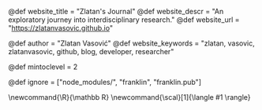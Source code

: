 <!--
Add here global page variables to use throughout your
website.
The website_* must be defined for the RSS to work
-->
@def website_title = "Zlatan's Journal"
@def website_descr = "An exploratory journey into interdisciplinary research."
@def website_url   = "https://zlatanvasovic.github.io"

@def author = "Zlatan Vasović"
@def website_keywords = "zlatan, vasovic, zlatanvasovic, github, blog, developer, researcher"

@def mintoclevel = 2

<!--
Add here files or directories that should be ignored by Franklin, otherwise
these files might be copied and, if markdown, processed by Franklin which
you might not want. Indicate directories by ending the name with a `/`.
-->
@def ignore = ["node_modules/", "franklin", "franklin.pub"]

<!--
Add here global latex commands to use throughout your
pages. It can be math commands but does not need to be.
For instance:
* \newcommand{\phrase}{This is a long phrase to copy.}
-->
\newcommand{\R}{\mathbb R}
\newcommand{\scal}[1]{\langle #1 \rangle}
